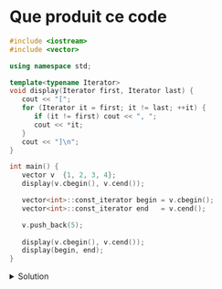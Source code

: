 # Que produit ce code

~~~cpp
#include <iostream>
#include <vector>

using namespace std;

template<typename Iterator>
void display(Iterator first, Iterator last) {
   cout << "[";
   for (Iterator it = first; it != last; ++it) {
      if (it != first) cout << ", ";
      cout << *it;
   }
   cout << "]\n";
}

int main() {
   vector v  {1, 2, 3, 4};
   display(v.cbegin(), v.cend());

   vector<int>::const_iterator begin = v.cbegin();
   vector<int>::const_iterator end   = v.cend();

   v.push_back(5);
   
   display(v.cbegin(), v.cend());
   display(begin, end);
}
~~~

<details>
<summary>Solution</summary>

Le vecteur ayant grandi (passé de 4 à 5 éléments), la **capacité a été ajustée** et l' **emplacement mémoire de la partie `data` du vecteur a changé**.

Les deux itérateurs déclarés `begin` et `end` existent toujours mais n'ont pas été mis à jour !!

~~~
[1, 2, 3, 4]
[1, 2, 3, 4, 5]
[-595935184, 3613, 2043, 0] // indéterminé
~~~

**Ecrire le code nécessaire pour démontrer le problème.**

<details>
<summary>Solution</summary>


~~~cpp
#include <iostream>
#include <vector>

using namespace std;

template<typename Iterator>
void display(Iterator first, Iterator last) {
   cout << "[";
   for (Iterator it = first; it != last; ++it) {
      if (it != first) cout << ", ";
      cout << *it;
   }
   cout << "]\n";
}

template <typename T>
void display_details(const vector<T>& v) {
   cout << "taille   : " << v.size()      << endl;
   cout << "capacity : " << v.capacity()  << endl;
   cout << "data     : " << v.data()      << endl;
   cout << endl;
}

int main() {
   vector v  {1, 2, 3, 4};
   display(v.cbegin(), v.cend());

   vector<int>::const_iterator begin = v.cbegin();
   vector<int>::const_iterator end   = v.cend();

   cout << endl;
   cout << "AVANT insertion" << endl;
   display_details(v);
   v.push_back(5);

   cout << "APRES insertion" << endl;
   display_details(v);

   cout << "itérations" << endl;
   display(v.cbegin(), v.cend());
   display(begin, end);

   cout << endl;
   cout << "begin    : " << &(*begin)      << endl;
   cout << "v.begin(): " << &(*v.cbegin()) << endl;
}
~~~

qui produit

~~~
[1, 2, 3, 4]

AVANT insertion
taille   : 4
capacity : 4
data     : 0x600001618030

APRES insertion
taille   : 5
capacity : 8
data     : 0x60000141d240

itérations
[1, 2, 3, 4, 5]
[609648688, 10632, 2043, 0]

cout << "begin    : " << &(*begin)     << endl;
cout << "v.begin(): " << &(*v.begin()) << endl;
~~~

</details>
</details>
